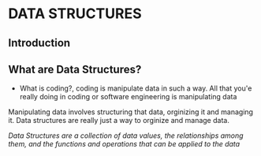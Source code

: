 # DATA STRUCTURES

## Introduction

## What are Data Structures?
- What is coding?, coding is manipulate data in such a way. All that you'e really doing in coding or software engineering is manipulating data

Manipulating data involves structuring that data, orginizing it and managing it. Data structures are really just a way to orginize and manage data.

*Data Structures are a collection of data values, the relationships among them, and the functions and operations that can be applied to the data*
